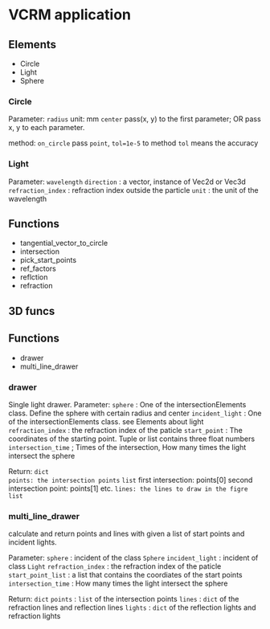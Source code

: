 # VCRM application


## Elements

- Circle
- Light
- Sphere

### Circle

Parameter:
`radius` unit: mm
`center` pass(x, y) to the first parameter; OR pass x, y to each parameter.

method:
`on_circle` pass `point`, `tol=1e-5` to method `tol` means the accuracy

### Light

Parameter:
`wavelength`
`direction` : a vector, instance of Vec2d or Vec3d
`refraction_index` : refraction index outside the particle
`unit` : the unit of the wavelength 


## Functions

- tangential_vector_to_circle
- intersection
- pick_start_points
- ref_factors
- reflction
- refraction


## 3D funcs

## Functions

- drawer
- multi_line_drawer

### drawer

Single light drawer.
Parameter:
`sphere` : One of the intersectionElements class. Define the sphere with certain radius and center
`incident_light` : One of the intersectionElements class. see Elements about light
`refraction_index` :  the refraction index of the paticle
`start_point` : The coordinates of the starting point. Tuple or list contains three float numbers
`intersection_time` ; Times of the intersection, How many times the light intersect the sphere

Return:
`dict`  
`points: the intersection points` `list`  first intersection: points[0] second intersection point: points[1] etc.
`lines: the lines to draw in the figre` `list` 

### multi_line_drawer

calculate and return points and lines with given a list of start points and incident lights.

Parameter:
`sphere` : incident of the class `Sphere`
`incident_light` : incident of class `Light`
`refraction_index` : the refraction index of the paticle
`start_point_list` : a list that contains the coordiates of the start points
`intersection_time` : How many times the light intersect the sphere

Return:
`dict`
`points` : `list` of the intersection points
`lines` : `dict` of the refraction lines and reflection lines
`lights` : `dict` of the reflection lights and refraction lights